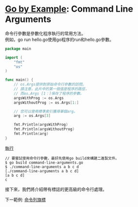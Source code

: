 # [Go by Example](../gobyexample.md): Command Line Arguments

命令行參數是參數化程序執行的常用方法。  
例如，go run hello.go使用go程序的run和hello.go參數。

``` go
package main

import (
    "fmt"
    "os"
)

func main() {
    // os.Args提供對原始命令行參數的訪問。  
    // 請注意，此片中的第一個值是程序的路徑，
    // 而os.Args [1：]保存了程序的參數。
    argsWithProg := os.Args
    argsWithoutProg := os.Args[1:]

    // 您可以使用標準索引獲得單個arg。
    arg := os.Args[3]

    fmt.Println(argsWithProg)
    fmt.Println(argsWithoutProg)
    fmt.Println(arg)
}
```
[執行](http://play.golang.org/p/oSxtj7v_v1K)

``` shell
// 要嘗試使用命令行參數，最好先使用go build來構建二進製文件。
$ go build command-line-arguments.go
$ ./command-line-arguments a b c d
[./command-line-arguments a b c d]       
[a b c d]
c
```

接下來，我們將介紹帶有標誌的更高級的命令行處理。

下一範例: [命令列旗標](command-line-flags.md)
